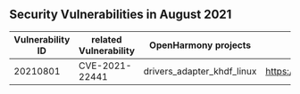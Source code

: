 ## Security Vulnerabilities in August 2021


| Vulnerability ID   | related Vulnerability | OpenHarmony projects                   |OpenHarmony fix link                                                         |
| ------------------ |---------------------- | -------------------------------------- | ---------------------------------------------------------------------------- |
|20210801            | CVE-2021-22441        | drivers_adapter_khdf_linux|  https://gitee.com/openharmony/drivers_adapter_khdf_linux/pulls/28/files |
